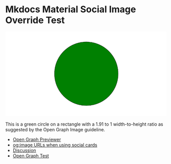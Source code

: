 # Mkdocs Material Social Image Override Test

![Green Circle](./green-circle.png)
<meta property="og:image" content="/green-circle.png">

This is a green circle on a rectangle with a 1.91 to 1 width-to-height ratio
as suggested by the Open Graph Image guideline.

* [Open Graph Previewer](https://www.opengraph.xyz/)
* [og:image URLs when using social cards](https://github.com/squidfunk/mkdocs-material/issues/4402#issuecomment-1457812285)
* [Discussion](https://github.com/squidfunk/mkdocs-material/discussions/5162)
* [Open Graph Test](https://www.opengraph.xyz/url/https%3A%2F%2Fmkdocs-social.krypton.ninja%2F)